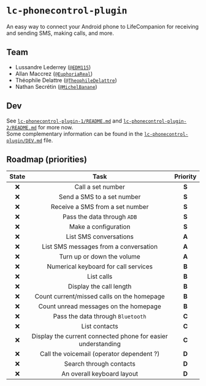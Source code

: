 # `lc-phonecontrol-plugin`
An easy way to connect your Android phone to LifeCompanion for receiving and sending SMS, making calls, and more.

## Team
- Lussandre Lederrey ([`@EDM115`](https://github.com/EDM115))
- Allan Maccrez ([`@EuphoriaReal`](https://github.com/EuphoriaReal))
- Théophile Delattre ([`@TheophileDelattre`](https://github.com/TheophileDelattre))
- Nathan Secrétin ([`@MichelBanane`](https://github.com/MichelBanane))

## Dev
See [`lc-phonecontrol-plugin-1/README.md`](../lc-phonecontrol-plugin-1/README.md) and [`lc-phonecontrol-plugin-2/README.md`](../lc-phonecontrol-plugin-2/README.md) for more now.  
Some complementary information can be found in the [`lc-phonecontrol-plugin/DEV.md`](DEV.md) file.

## Roadmap (priorities)
| State | Task  | Priority |
| :---: | :---: | :------: |
| :x: | Call a set number | **S** |
| :x: | Send a SMS to a set number | **S** |
| :x: | Receive a SMS from a set number | **S** |
| :x: | Pass the data through `ADB` | **S** |
| :x: | Make a configuration | **S** |
| :x: | List SMS conversations | **A** |
| :x: | List SMS messages from a conversation | **A** |
| :x: | Turn up or down the volume | **A** |
| :x: | Numerical keyboard for call services | **B** |
| :x: | List calls | **B** |
| :x: | Display the call length | **B** |
| :x: | Count current/missed calls on the homepage | **B** |
| :x: | Count unread messages on the homepage | **B** |
| :x: | Pass the data through `Bluetooth` | **C** |
| :x: | List contacts | **C** |
| :x: | Display the current connected phone for easier understanding | **C** |
| :x: | Call the voicemail (operator dependent ?) | **D** |
| :x: | Search through contacts | **D** |
| :x: | An overall keyboard layout | **D** |
